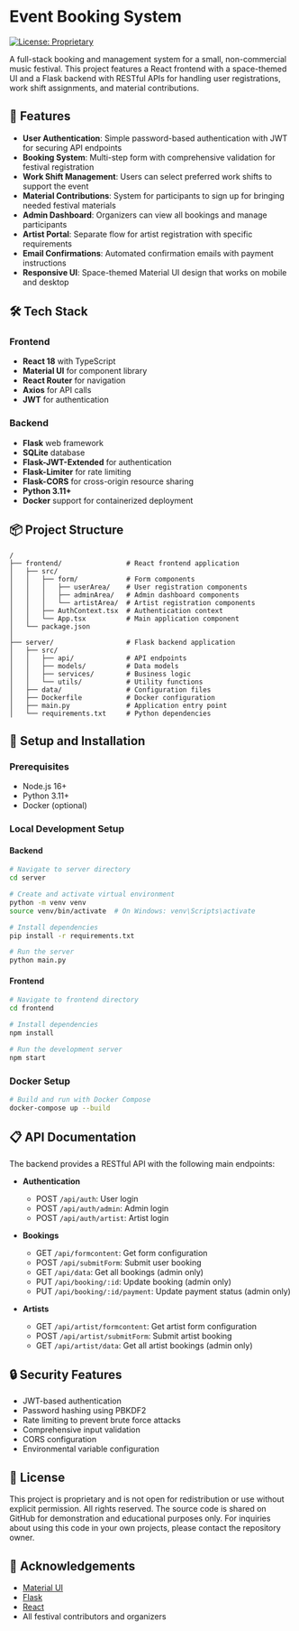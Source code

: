 # Event Booking System

[![License: Proprietary](https://img.shields.io/badge/License-Proprietary-red.svg)]()


A full-stack booking and management system for a small, non-commercial music festival. This project features a React frontend with a space-themed UI and a Flask backend with RESTful APIs for handling user registrations, work shift assignments, and material contributions.

## 🚀 Features

- **User Authentication**: Simple password-based authentication with JWT for securing API endpoints
- **Booking System**: Multi-step form with comprehensive validation for festival registration
- **Work Shift Management**: Users can select preferred work shifts to support the event
- **Material Contributions**: System for participants to sign up for bringing needed festival materials
- **Admin Dashboard**: Organizers can view all bookings and manage participants
- **Artist Portal**: Separate flow for artist registration with specific requirements
- **Email Confirmations**: Automated confirmation emails with payment instructions
- **Responsive UI**: Space-themed Material UI design that works on mobile and desktop

## 🛠️ Tech Stack

### Frontend
- **React 18** with TypeScript
- **Material UI** for component library
- **React Router** for navigation
- **Axios** for API calls
- **JWT** for authentication

### Backend
- **Flask** web framework
- **SQLite** database
- **Flask-JWT-Extended** for authentication
- **Flask-Limiter** for rate limiting
- **Flask-CORS** for cross-origin resource sharing
- **Python 3.11+**
- **Docker** support for containerized deployment

## 📦 Project Structure

```
/
├── frontend/                # React frontend application
│   ├── src/
│   │   ├── form/            # Form components
│   │   │   ├── userArea/    # User registration components
│   │   │   ├── adminArea/   # Admin dashboard components
│   │   │   └── artistArea/  # Artist registration components
│   │   ├── AuthContext.tsx  # Authentication context
│   │   └── App.tsx          # Main application component
│   └── package.json
│
├── server/                  # Flask backend application
│   ├── src/
│   │   ├── api/             # API endpoints
│   │   ├── models/          # Data models
│   │   ├── services/        # Business logic
│   │   └── utils/           # Utility functions
│   ├── data/                # Configuration files
│   ├── Dockerfile           # Docker configuration
│   ├── main.py              # Application entry point
│   └── requirements.txt     # Python dependencies
```

## 🔧 Setup and Installation

### Prerequisites
- Node.js 16+
- Python 3.11+
- Docker (optional)

### Local Development Setup

#### Backend
```bash
# Navigate to server directory
cd server

# Create and activate virtual environment
python -m venv venv
source venv/bin/activate  # On Windows: venv\Scripts\activate

# Install dependencies
pip install -r requirements.txt

# Run the server
python main.py
```

#### Frontend
```bash
# Navigate to frontend directory
cd frontend

# Install dependencies
npm install

# Run the development server
npm start
```

### Docker Setup
```bash
# Build and run with Docker Compose
docker-compose up --build
```

## 📋 API Documentation

The backend provides a RESTful API with the following main endpoints:

- **Authentication**
  - POST `/api/auth`: User login
  - POST `/api/auth/admin`: Admin login
  - POST `/api/auth/artist`: Artist login

- **Bookings**
  - GET `/api/formcontent`: Get form configuration
  - POST `/api/submitForm`: Submit user booking
  - GET `/api/data`: Get all bookings (admin only)
  - PUT `/api/booking/:id`: Update booking (admin only)
  - PUT `/api/booking/:id/payment`: Update payment status (admin only)

- **Artists**
  - GET `/api/artist/formcontent`: Get artist form configuration
  - POST `/api/artist/submitForm`: Submit artist booking
  - GET `/api/artist/data`: Get all artist bookings (admin only)

## 🔒 Security Features

- JWT-based authentication
- Password hashing using PBKDF2
- Rate limiting to prevent brute force attacks
- Comprehensive input validation
- CORS configuration
- Environmental variable configuration

## 📝 License

This project is proprietary and is not open for redistribution or use without explicit permission. All rights reserved. The source code is shared on GitHub for demonstration and educational purposes only. For inquiries about using this code in your own projects, please contact the repository owner.

## 🙏 Acknowledgements

- [Material UI](https://mui.com/)
- [Flask](https://flask.palletsprojects.com/)
- [React](https://reactjs.org/)
- All festival contributors and organizers
